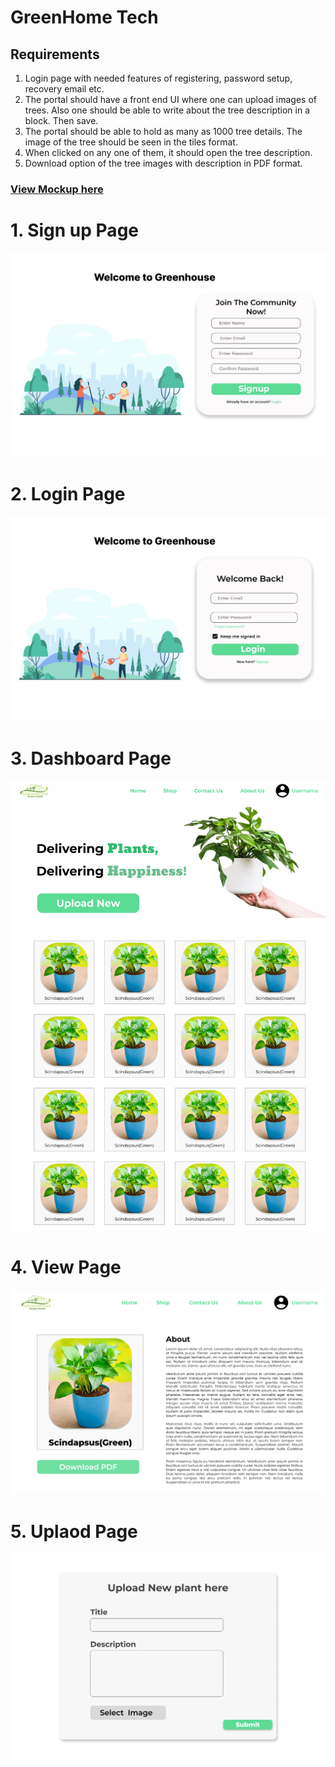 # GreenHome Tech

## Requirements

1) Login page with needed features of registering, password setup, recovery email etc. 
2) The portal should have a front end UI where one can upload images of trees. Also one should be able to write about the tree description in a block. Then save. 
3) The portal should be able to hold as many as 1000 tree details. The image of the tree should be seen in the tiles format.
4) When clicked on any one of them, it should open the tree description. 
5) Download option of the tree images with description in PDF format.

### [View Mockup here](https://www.figma.com/file/HT0qtZRWl8XlWFRHENYcik/Greenverz)

# 1. Sign up Page
![Signup page](Mockup/1.Signup.png)

# 2. Login Page
![login page](Mockup/2.Login.png)

# 3. Dashboard Page
![Dashboard page](Mockup/3.Dashboard.png)

# 4. View Page
![view page](Mockup/5.View.png)

# 5. Uplaod Page
![Upload page](Mockup/4.Upload.png)


